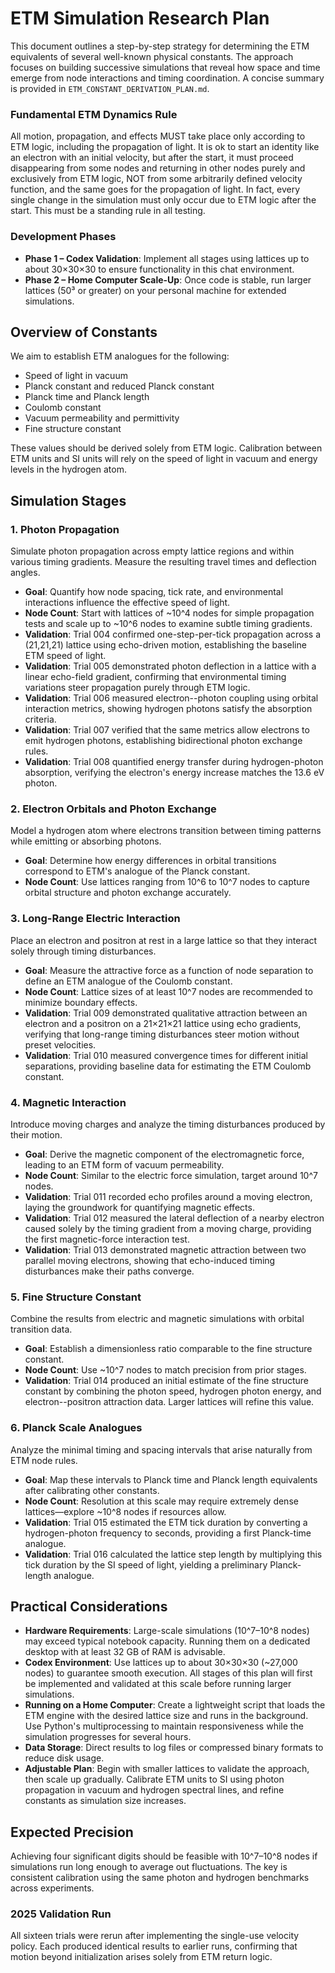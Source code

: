 # ETM Simulation Research Plan

This document outlines a step-by-step strategy for determining the ETM equivalents of several well-known physical constants. The approach focuses on building successive simulations that reveal how space and time emerge from node interactions and timing coordination. A concise summary is provided in `ETM_CONSTANT_DERIVATION_PLAN.md`.
### Fundamental ETM Dynamics Rule
All motion, propagation, and effects MUST take place only according to ETM logic, including the propagation of light. It is ok to start an identity like an electron with an initial velocity, but after the start, it must proceed disappearing from some nodes and returning in other nodes purely and exclusively from ETM logic, NOT from some arbitrarily defined velocity function, and the same goes for the propagation of light. In fact, every single change in the simulation must only occur due to ETM logic after the start. This must be a standing rule in all testing.

### Development Phases
- **Phase 1 – Codex Validation**: Implement all stages using lattices up to about 30×30×30 to ensure functionality in this chat environment.
- **Phase 2 – Home Computer Scale-Up**: Once code is stable, run larger lattices (50³ or greater) on your personal machine for extended simulations.

## Overview of Constants
We aim to establish ETM analogues for the following:

- Speed of light in vacuum
- Planck constant and reduced Planck constant
- Planck time and Planck length
- Coulomb constant
- Vacuum permeability and permittivity
- Fine structure constant

These values should be derived solely from ETM logic. Calibration between ETM units and SI units will rely on the speed of light in vacuum and energy levels in the hydrogen atom.

## Simulation Stages

### 1. Photon Propagation
Simulate photon propagation across empty lattice regions and within various timing gradients. Measure the resulting travel times and deflection angles.
- **Goal**: Quantify how node spacing, tick rate, and environmental interactions influence the effective speed of light.
- **Node Count**: Start with lattices of ~10^4 nodes for simple propagation tests and scale up to ~10^6 nodes to examine subtle timing gradients.
- **Validation**: Trial 004 confirmed one-step-per-tick propagation across a (21,21,21) lattice using echo-driven motion, establishing the baseline ETM speed of light.
- **Validation**: Trial 005 demonstrated photon deflection in a lattice with a linear echo-field gradient, confirming that environmental timing variations steer propagation purely through ETM logic.
- **Validation**: Trial 006 measured electron--photon coupling using orbital interaction metrics, showing hydrogen photons satisfy the absorption criteria.
- **Validation**: Trial 007 verified that the same metrics allow electrons to emit hydrogen photons, establishing bidirectional photon exchange rules.
- **Validation**: Trial 008 quantified energy transfer during hydrogen-photon absorption, verifying the electron's energy increase matches the 13.6 eV photon.

### 2. Electron Orbitals and Photon Exchange
Model a hydrogen atom where electrons transition between timing patterns while emitting or absorbing photons.
- **Goal**: Determine how energy differences in orbital transitions correspond to ETM's analogue of the Planck constant.
- **Node Count**: Use lattices ranging from 10^6 to 10^7 nodes to capture orbital structure and photon exchange accurately.

### 3. Long-Range Electric Interaction
Place an electron and positron at rest in a large lattice so that they interact solely through timing disturbances.
- **Goal**: Measure the attractive force as a function of node separation to define an ETM analogue of the Coulomb constant.
- **Node Count**: Lattice sizes of at least 10^7 nodes are recommended to minimize boundary effects.
- **Validation**: Trial 009 demonstrated qualitative attraction between an electron and a positron on a 21×21×21 lattice using echo gradients, verifying that long-range timing disturbances steer motion without preset velocities.
- **Validation**: Trial 010 measured convergence times for different initial separations, providing baseline data for estimating the ETM Coulomb constant.

### 4. Magnetic Interaction
Introduce moving charges and analyze the timing disturbances produced by their motion.
- **Goal**: Derive the magnetic component of the electromagnetic force, leading to an ETM form of vacuum permeability.
- **Node Count**: Similar to the electric force simulation, target around 10^7 nodes.
- **Validation**: Trial 011 recorded echo profiles around a moving electron, laying the groundwork for quantifying magnetic effects.
- **Validation**: Trial 012 measured the lateral deflection of a nearby electron caused solely by the timing gradient from a moving charge, providing the first magnetic-force interaction test.
- **Validation**: Trial 013 demonstrated magnetic attraction between two parallel moving electrons, showing that echo-induced timing disturbances make their paths converge.

### 5. Fine Structure Constant
Combine the results from electric and magnetic simulations with orbital transition data.
- **Goal**: Establish a dimensionless ratio comparable to the fine structure constant.
- **Node Count**: Use ~10^7 nodes to match precision from prior stages.
- **Validation**: Trial 014 produced an initial estimate of the fine structure constant by combining the photon speed, hydrogen photon energy, and electron--positron attraction data. Larger lattices will refine this value.

### 6. Planck Scale Analogues
Analyze the minimal timing and spacing intervals that arise naturally from ETM node rules.
- **Goal**: Map these intervals to Planck time and Planck length equivalents after calibrating other constants.
- **Node Count**: Resolution at this scale may require extremely dense lattices—explore ~10^8 nodes if resources allow.
- **Validation**: Trial 015 estimated the ETM tick duration by converting a hydrogen-photon frequency to seconds, providing a first Planck-time analogue.
- **Validation**: Trial 016 calculated the lattice step length by multiplying this tick duration by the SI speed of light, yielding a preliminary Planck-length analogue.

## Practical Considerations
- **Hardware Requirements**: Large-scale simulations (10^7–10^8 nodes) may exceed typical notebook capacity. Running them on a dedicated desktop with at least 32&nbsp;GB of RAM is advisable.
- **Codex Environment**: Use lattices up to about 30×30×30 (~27,000 nodes) to guarantee smooth execution. All stages of this plan will first be implemented and validated at this scale before running larger simulations.
- **Running on a Home Computer**: Create a lightweight script that loads the ETM engine with the desired lattice size and runs in the background. Use Python's multiprocessing to maintain responsiveness while the simulation progresses for several hours.
- **Data Storage**: Direct results to log files or compressed binary formats to reduce disk usage.
- **Adjustable Plan**: Begin with smaller lattices to validate the approach, then scale up gradually. Calibrate ETM units to SI using photon propagation in vacuum and hydrogen spectral lines, and refine constants as simulation size increases.

## Expected Precision
Achieving four significant digits should be feasible with 10^7–10^8 nodes if simulations run long enough to average out fluctuations. The key is consistent calibration using the same photon and hydrogen benchmarks across experiments.


### 2025 Validation Run
All sixteen trials were rerun after implementing the single-use velocity policy. Each produced identical results to earlier runs, confirming that motion beyond initialization arises solely from ETM return logic.
